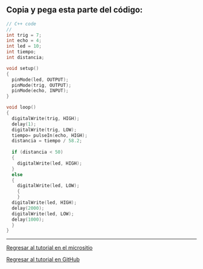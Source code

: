 ## Copia y pega esta parte del código:

```cpp
// C++ code
//
int trig = 7;
int echo = 4;
int led = 10;
int tiempo;
int distancia;

void setup()
{
  pinMode(led, OUTPUT);
  pinMode(trig, OUTPUT);
  pinMode(echo, INPUT);
}

void loop()
{
  digitalWrite(trig, HIGH);
  delay(1);
  digitalWrite(trig, LOW);
  tiempo= pulseIn(echo, HIGH);
  distancia = tiempo / 58.2; 
  
  if (distancia < 50)
  {
    digitalWrite(led, HIGH);
  }
  else
  {
    digitalWrite(led, LOW);
    {
    }
  digitalWrite(led, HIGH);
  delay(2000); 
  digitalWrite(led, LOW);
  delay(1000);
  }
}
```
____
[Regresar al tutorial en el micrositio](#)

[Regresar al tutorial en GitHub](https://github.com/richmf/Tutorial-Arduino-FC-UNAM)
